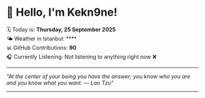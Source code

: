 # 👋 Hello, I'm Kekn9ne!

🗓️ Today is: **Thursday, 25 September 2025**  
🌤️ Weather in Istanbul: ****  
📊 GitHub Contributions: **90**  
🎧 Currently Listening: Not listening to anything right now ❌

---

_"At the center of your being you have the answer; you know who you are and you know what you want. — *Lao Tzu*"_

---
